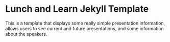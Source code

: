 # Lunch and Learn Jekyll Template

This is a template that displays some really simple presentation information, allows users to see current 
and future presentations, and some information about the speakers.

